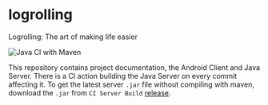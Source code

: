 # logrolling
Logrolling: The art of making life easier

![Java CI with Maven](https://github.com/palmenros/logrolling/workflows/Java%20CI%20with%20Maven/badge.svg)

This repository contains project documentation, the Android Client and Java Server. There is a CI action building the Java Server on every commit affecting it. To get the latest server `.jar` file without compiling with maven, download the `.jar` from `CI Server Build` [release](https://github.com/palmenros/logrolling/releases/tag/CI).
